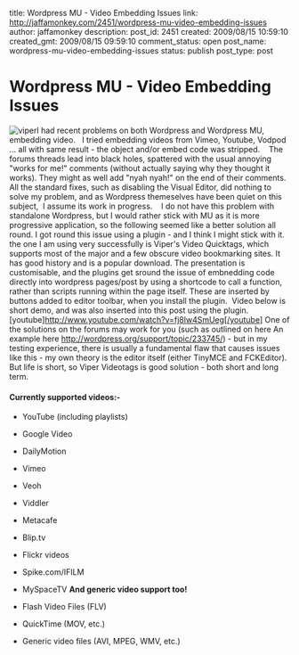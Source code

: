title: Wordpress MU - Video Embedding Issues
link: http://jaffamonkey.com/2451/wordpress-mu-video-embedding-issues
author: jaffamonkey
description: 
post_id: 2451
created: 2009/08/15 10:59:10
created_gmt: 2009/08/15 09:59:10
comment_status: open
post_name: wordpress-mu-video-embedding-issues
status: publish
post_type: post

<!--<a href="http://blog.jaffamonkey.com/files/2009/08/viper.png"><img class="alignleft size-thumbnail wp-image-2453" src="http://blog.jaffamonkey.com/files/2009/08/viper-150x95.png" alt="viper" width="150" height="95" /></a>I had recent problems on both Wordpress and Wordpress MU, embedding video.    I tried embedding videos from Vimeo, Youtube, Vodpod ... all with same result - the object and/or embed code was stripped.    The forums threads lead into black holes, spattered with the usual annoying "works for me!" comments (without actually saying why they thought it works).  They might as well add "nyah nyah!" on the end of their comments.-->

# Wordpress MU - Video Embedding Issues

![viper](http://blog.jaffamonkey.com/files/2009/08/viper-150x95.png)I had recent problems on both Wordpress and Wordpress MU, embedding video.   I tried embedding videos from Vimeo, Youtube, Vodpod ... all with same result - the object and/or embed code was stripped.    The forums threads lead into black holes, spattered with the usual annoying "works for me!" comments (without actually saying why they thought it works). They might as well add "nyah nyah!" on the end of their comments. All the standard fixes, such as disabling the Visual Editor, did nothing to solve my problem, and as Wordpress themeselves have been quiet on this subject,  I assume its work in progress.    I do not have this problem with standalone Wordpress, but I would rather stick with MU as it is more progressive application, so the following seemed like a better solution all round. I got round this issue using a plugin - and I think I might stick with it. the one I am using very successfully is Viper's Video Quicktags, which supports most of the major and a few obscure video bookmarking sites. It has good history and is a popular download. The presentation is customisable, and the plugins get sround the issue of embnedding code directly into wordpress pages/post by using a shortcode to call a function, rather than scripts running within the page itself. These are inserted by buttons added to editor toolbar, when you install the plugin.  Video below is short demo, and was also inserted into this post using the plugin. [youtube]http://www.youtube.com/watch?v=fj8lw4SmUeg[/youtube] One of the solutions on the forums may work for you (such as outlined on here An example here http://wordpress.org/support/topic/233745/) - but in my testing experience, there is usually a fundamental flaw that causes issues like this - my own theory is the editor itself (either TinyMCE and FCKEditor). But life is short, so Viper Videotags is good solution - both short and long term. 

#### Currently supported videos:-

  * YouTube (including playlists)
  * Google Video
  * DailyMotion
  * Vimeo
  * Veoh
  * Viddler
  * Metacafe
  * Blip.tv
  * Flickr videos
  * Spike.com/IFILM
  * MySpaceTV
**And generic video support too!**

  * Flash Video Files (FLV)
  * QuickTime (MOV, etc.)
  * Generic video files (AVI, MPEG, WMV, etc.)